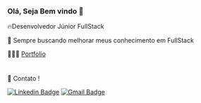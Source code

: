 ### Olá, Seja Bem vindo  👋

🔥Desenvolvedor Júnior FullStack

🚀 Sempre buscando melhorar meus conhecimento em FullStack 

👨🏽‍💻 [Portfolio]([https://allesoares95.github.io/projeto-portifolio/](https://portifolio-allesoares.vercel.app/))

#

📨 Contato !

[![Linkedin Badge](https://img.shields.io/badge/-LinkedIn-blue?style=flat-square&logo=Linkedin&logoColor=white&link=https://www.linkedin.com/in/allesoares/)](https://www.linkedin.com/in/allesoares/)
[![Gmail Badge](https://img.shields.io/badge/-Gmail-c14438?style=flat-square&logo=Gmail&logoColor=white&link=mailto:allesoares_@live.com)](mailto:allesoares_@live.com)
